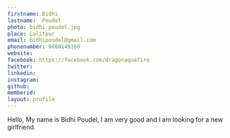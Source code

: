 ```yaml
---
firstname: Bidhi 
lastname:  Poudel
photo: bidhi_poudel.jpg
place: Lalitpur 
email: bidhipoudel@gmail.com 
phonenumber: 9860149160 
website: 
facebook: https://facebook.com/dragonaquafire 
twitter: 
linkedin: 
instagram: 
github: 
memberid:
layout: profile
---
```


Hello, My name is Bidhi Poudel, I am very good and I am looking for a new girlfriend.